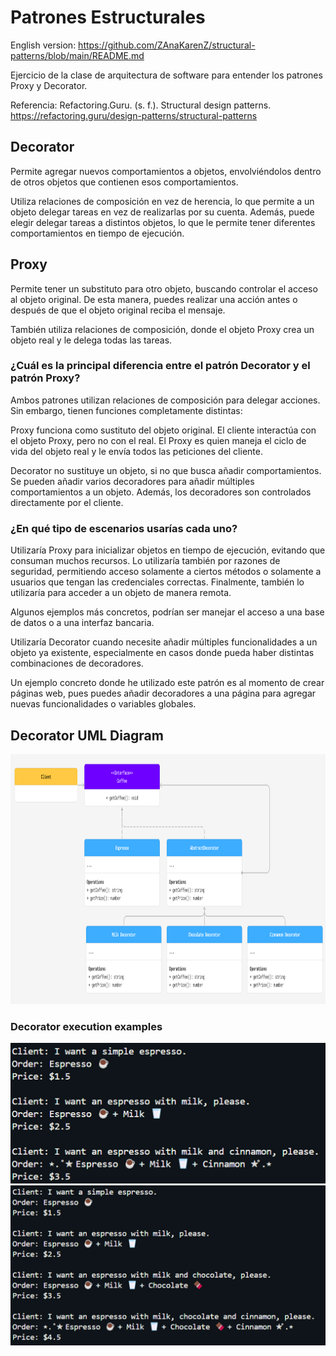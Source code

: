 # Patrones Estructurales

English version: https://github.com/ZAnaKarenZ/structural-patterns/blob/main/README.md

Ejercicio de la clase de arquitectura de software para entender los patrones Proxy y Decorator. 

Referencia: Refactoring.Guru. (s. f.). Structural design patterns. https://refactoring.guru/design-patterns/structural-patterns

## Decorator
Permite agregar nuevos comportamientos a objetos, envolviéndolos dentro de otros objetos que contienen esos comportamientos.

Utiliza relaciones de composición en vez de herencia, lo que permite a un objeto delegar tareas en vez de realizarlas por su cuenta. Además, puede elegir delegar tareas a distintos objetos, lo que le permite tener diferentes comportamientos en tiempo de ejecución.

## Proxy
Permite tener un substituto para otro objeto, buscando controlar el acceso al objeto original. De esta manera, puedes realizar una acción antes o después de que el objeto original reciba el mensaje.

También utiliza relaciones de composición, donde el objeto Proxy crea un objeto real y le delega todas las tareas.

### ¿Cuál es la principal diferencia entre el patrón Decorator y el patrón Proxy?

Ambos patrones utilizan relaciones de composición para delegar acciones. Sin embargo, tienen funciones completamente distintas:

Proxy funciona como sustituto del objeto original. El cliente interactúa con el objeto Proxy, pero no con el real. El Proxy es quien maneja el ciclo de vida del objeto real y le envía todos las peticiones del cliente.

Decorator no sustituye un objeto, si no que busca añadir comportamientos. Se pueden añadir varios decoradores para añadir múltiples comportamientos a un objeto. Además, los decoradores son controlados directamente por el cliente.


### ¿En qué tipo de escenarios usarías cada uno?

Utilizaría Proxy para inicializar objetos en tiempo de ejecución, evitando que consuman muchos recursos. Lo utilizaría también por razones de seguridad, permitiendo acceso solamente a ciertos métodos o solamente a usuarios que tengan las credenciales correctas. Finalmente, también lo utilizaría para acceder a un objeto de manera remota. 

Algunos ejemplos más concretos, podrían ser manejar el acceso a una base de datos o a una interfaz bancaria.

Utilizaría Decorator cuando necesite añadir múltiples funcionalidades a un objeto ya existente, especialmente en casos donde pueda haber distintas combinaciones de decoradores.   

Un ejemplo concreto donde he utilizado este patrón es al momento de crear páginas web, pues puedes añadir decoradores a una página para agregar nuevas funcionalidades o variables globales.

## Decorator UML Diagram
<img src="./UML.png" alt="UML Diagram" width=750 height=400>

### Decorator execution examples
<img src="./Result.png" alt="Result">
<img src="./Result2.png" alt="Result 2">